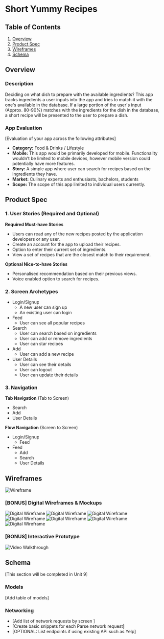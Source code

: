 # Short Yummy Recipes

## Table of Contents
1. [Overview](#Overview)
1. [Product Spec](#Product-Spec)
1. [Wireframes](#Wireframes)
2. [Schema](#Schema)

## Overview
### Description
Deciding on what dish to prepare with the available ingredients? 
This app tracks ingredients a user inputs into the app and tries to match it with the one's available in the database.
If a large portion of the user's input (Approx. 80-90%) matches with the ingredients for the dish in the database, a short recipe will be presented to the user to prepare a dish.

### App Evaluation
[Evaluation of your app across the following attributes]
- **Category:** Food & Drinks / Lifestyle
- **Mobile:** This app would be primarily developed for mobile. Functionality wouldn’t be limited to mobile devices, however mobile version could potentially have more features.
- **Story:** A simple app where user can search for recipes based on the ingredients they have.
- **Market:** Culinary experts and enthusiasts, bachelors, students
- **Scope:** The scope of this app limited to individual users currently. 

## Product Spec

### 1. User Stories (Required and Optional)

**Required Must-have Stories**

* Users can read any of the new recipes posted by the application developers or any user.
* Create an account for the app to upload their recipes.
* Option to enter their current set of ingredients.
* View a set of recipes that are the closest match to their requirement.

**Optional Nice-to-have Stories**

* Personalised recommendation based on their previous views.
* Voice enabled option to search for recipes.

### 2. Screen Archetypes

* Login/Signup 
   * A new user can sign up
   * An existing user can login
* Feed
   * User can see all popular recipes 
* Search
   * User can search based on ingredients
   * User can add or remove ingredients
   * User can star recipes
* Add
   * User can add a new recipe
* User Details
   * User can see their details
   * User can logout
   * User can update their details

### 3. Navigation

**Tab Navigation** (Tab to Screen)

* Search
* Add 
* User Details

**Flow Navigation** (Screen to Screen)

* Login/Signup
   * Feed
* Feed
   * Add
   * Search
   * User Details

## Wireframes
![Wireframe](images/wireframe.JPG)

### [BONUS] Digital Wireframes & Mockups
![Digital Wireframe](images/splash.png)
![Digital Wireframe](images/login.png)
![Digital Wireframe](images/signup.png)
![Digital Wireframe](images/feed.png)
![Digital Wireframe](images/search.png)
![Digital Wireframe](images/add.png)
![Digital Wireframe](images/useraccount.png)

### [BONUS] Interactive Prototype
<img src='https://i.imgur.com/EAG4sSM.gif' title='prototype Walkthrough' width='' alt='Video Walkthrough' />

## Schema 
[This section will be completed in Unit 9]
### Models
[Add table of models]
### Networking
- [Add list of network requests by screen ]
- [Create basic snippets for each Parse network request]
- [OPTIONAL: List endpoints if using existing API such as Yelp]
